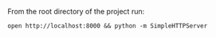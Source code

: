 From the root directory of the project run:
   
    open http://localhost:8000 && python -m SimpleHTTPServer


